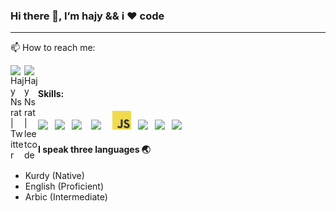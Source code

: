 ### Hi there 👋, I’m hajy && i ❤ code

<hr>

📫 How to reach me:

<a href="https://twitter.com/hajynsrat">
  <img align="left" alt="Hajy Nsrat | Twitter" width="22px" src="https://raw.githubusercontent.com/peterthehan/peterthehan/master/assets/twitter.svg" />
</a>

<a href="https://leetcode.com/hajy_nsrat/">
  <img align="left" alt="Hajy Nsrat | leetcode" width="22px" src="https://iconape.com/wp-content/files/jf/122399/png/LeetCode_logo_white_no_text.png" />
</a>

<br/>

#### Skills:

<c><img height="30" src="https://raw.githubusercontent.com/isocpp/logos/master/cpp_logo.png"><c>&ensp;
<c><img height="30" src="https://seeklogo.com/images/C/c-sharp-c-logo-02F17714BA-seeklogo.com.png"><c>&ensp;
<c><img height="30" src="https://upload.wikimedia.org/wikipedia/commons/thumb/c/c3/Python-logo-notext.svg/1200px-Python-logo-notext.svg.png"><c> &ensp;
<c><img height="30" src="https://www.pikpng.com/pngl/b/146-1469146_java-logo-transparent-png.png"><c>&emsp;
<c><img height="30" src="https://raw.githubusercontent.com/github/explore/80688e429a7d4ef2fca1e82350fe8e3517d3494d/topics/javascript/javascript.png"><c>&ensp;
<c><img height="30" src="https://logos-download.com/wp-content/uploads/2017/07/HTML5_badge.png"><c>&ensp;
<c><img height="30" src="https://cdn1.iconfinder.com/data/icons/logotypes/32/badge-css-3-512.png"><c>&ensp;
<c><img height="30" src="https://logos-download.com/wp-content/uploads/2016/09/PHP_logo.png"><c>&ensp;

#### I speak three languages 🌏

- Kurdy   (Native)
- English (Proficient)
- Arbic   (Intermediate)

<!--
**haji-nsrat/haji-nsrat** is a ✨ _special_ ✨ repository because its `README.md` (this file) appears on your GitHub profile.

Here are some ideas to get you started:

- 🔭 I’m currently working on ...
- 🌱 I’m currently learning ...
- 👯 I’m looking to collaborate on ...
- 🤔 I’m looking for help with ...
- 💬 Ask me about ...
- 📫 How to reach me: ...
- 😄 Pronouns: ...
- ⚡ Fun fact: ...

<c><img height="30" src="https://cdn-images-1.medium.com/max/1200/1*5-aoK8IBmXve5whBQM90GA.png"><c>&ensp;
<c><img height="30" src="https://www.scottbrady91.com/img/logos/dart.png"><c>

-->
